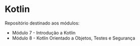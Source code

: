 # Kotlin
Repositório destinado aos módulos:

- Módulo 7 - Introdução a Kotlin
- Módulo 8 - Kotlin Orientado a Objetos, Testes e Segurança
